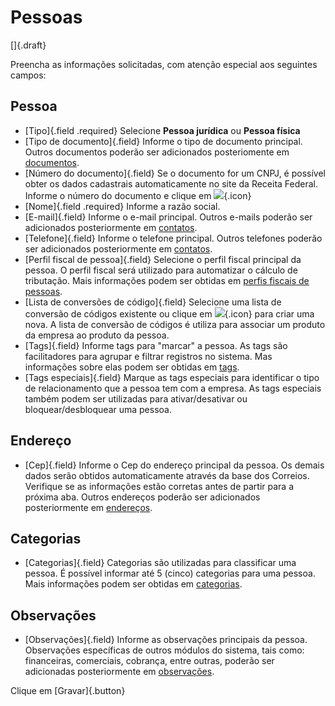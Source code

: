# Pessoas

[]{.draft}

Preencha as informações solicitadas, com atenção especial aos seguintes campos:

## Pessoa
* [Tipo]{.field .required} 
Selecione **Pessoa jurídica** ou **Pessoa física**
* [Tipo de documento]{.field} 
Informe o tipo de documento principal.
Outros documentos poderão ser adicionados posteriomente em [documentos](personDocument).
* [Número do documento]{.field} 
Se o documento for um CNPJ, é possível obter os dados cadastrais automaticamente no site da Receita Federal.
Informe o número do documento e clique em ![](https://static.zenerp.app.br/icons/action-search.svg){.icon}
* [Nome]{.field .required}
Informe a razão social.
* [E-mail]{.field} 
Informe o e-mail principal.
Outros e-mails poderão ser adicionados posteriormente em [contatos](personContact).
* [Telefone]{.field} 
Informe o telefone principal.
Outros telefones poderão ser adicionados posteriormente em [contatos](personContact).
* [Perfil fiscal de pessoa]{.field} 
Selecione o perfil fiscal principal da pessoa.
O perfil fiscal será utilizado para automatizar o cálculo de tributação. Mais informações podem ser obtidas em [perfis fiscais de pessoas](../../fiscal/fiscalProfilePerson).
* [Lista de conversões de código]{.field}
Selecione uma lista de conversão de códigos existente ou clique em ![](https://static.zenerp.app.br/icons/action-create.svg){.icon} para criar uma nova.
A lista de conversão de códigos é utiliza para associar um produto da empresa ao produto da pessoa.
* [Tags]{.field}
Informe tags para "marcar" a pessoa. 
As tags são facilitadores para agrupar e filtrar registros no sistema.
Mas informações sobre elas podem ser obtidas em [tags](../../tags).
* [Tags especiais]{.field}
Marque as tags especiais para identificar o tipo de relacionamento que a pessoa tem com a empresa.
As tags especiais também podem ser utilizadas para ativar/desativar ou bloquear/desbloquear uma pessoa.

## Endereço
* [Cep]{.field} 
Informe o Cep do endereço principal da pessoa.
Os demais dados serão obtidos automaticamente através da base dos Correios.
Verifique se as informações estão corretas antes de partir para a próxima aba.
Outros endereços poderão ser adicionados posteriormente em [endereços](personAddress).

## Categorias
* [Categorias]{.field}
Categorias são utilizadas para classificar uma pessoa.
É possível informar até 5 (cinco) categorias para uma pessoa.
Mais informações podem ser obtidas em [categorias](../../catalog/category).

## Observações
* [Observações]{.field}
Informe as observações principais da pessoa.
Observações específicas de outros módulos do sistema, tais como: financeiras, comerciais, cobrança, entre outras, poderão ser adicionadas posteriormente em [observações](personComment).

Clique em [Gravar]{.button}
